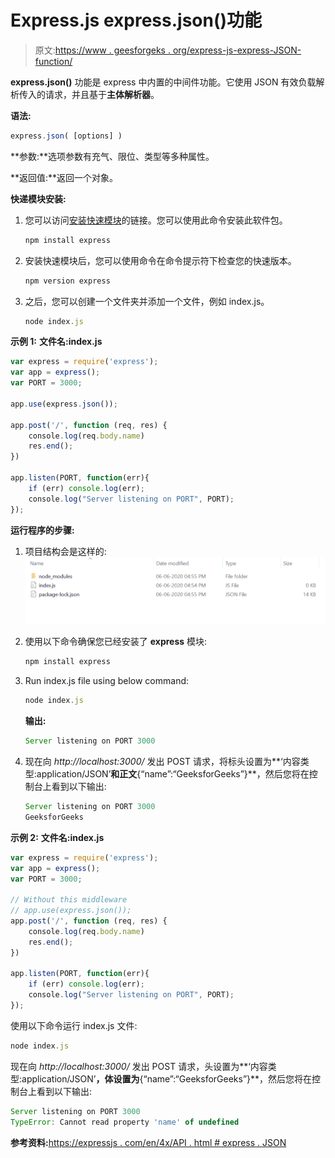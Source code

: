 # Express.js express.json()功能

> 原文:[https://www . geesforgeks . org/express-js-express-JSON-function/](https://www.geeksforgeeks.org/express-js-express-json-function/)

**express.json()** 功能是 express 中内置的中间件功能。它使用 JSON 有效负载解析传入的请求，并且基于**主体解析器**。

**语法:**

```js
express.json( [options] )
```

**参数:**选项参数有充气、限位、类型等多种属性。

**返回值:**返回一个对象。

**快递模块安装:**

1.  您可以访问[安装快速模块](https://www.npmjs.com/package/express)的链接。您可以使用此命令安装此软件包。

    ```js
    npm install express
    ```

2.  安装快速模块后，您可以使用命令在命令提示符下检查您的快速版本。

    ```js
    npm version express
    ```

3.  之后，您可以创建一个文件夹并添加一个文件，例如 index.js。

    ```js
    node index.js
    ```

**示例 1:** **文件名:index.js**

```js
var express = require('express');
var app = express();
var PORT = 3000;

app.use(express.json());

app.post('/', function (req, res) {
    console.log(req.body.name)
    res.end();
})

app.listen(PORT, function(err){
    if (err) console.log(err);
    console.log("Server listening on PORT", PORT);
});
```

**运行程序的步骤:**

1.  项目结构会是这样的:
    ![](img/3209d9b4369c180282a34be8070d7d6e.png)
2.  使用以下命令确保您已经安装了 **express** 模块:

    ```js
    npm install express
    ```

3.  Run index.js file using below command:

    ```js
    node index.js
    ```

    **输出:**

    ```js
    Server listening on PORT 3000

    ```

4.  现在向 *http://localhost:3000/* 发出 POST 请求，将标头设置为**‘内容类型:application/JSON’**和正文**{“name”:“GeeksforGeeks”}**，然后您将在控制台上看到以下输出:

    ```js
    Server listening on PORT 3000
    GeeksforGeeks

    ```

**示例 2:** **文件名:index.js**

```js
var express = require('express');
var app = express();
var PORT = 3000;

// Without this middleware
// app.use(express.json());
app.post('/', function (req, res) {
    console.log(req.body.name)
    res.end();
})

app.listen(PORT, function(err){
    if (err) console.log(err);
    console.log("Server listening on PORT", PORT);
});
```

使用以下命令运行 index.js 文件:

```js
node index.js
```

现在向 *http://localhost:3000/* 发出 POST 请求，头设置为**‘内容类型:application/JSON’**，体设置为**{“name”:“GeeksforGeeks”}**，然后您将在控制台上看到以下输出:

```js
Server listening on PORT 3000
TypeError: Cannot read property 'name' of undefined

```

**参考资料:**[https://expressjs . com/en/4x/API . html # express . JSON](https://expressjs.com/en/4x/api.html#express.json)